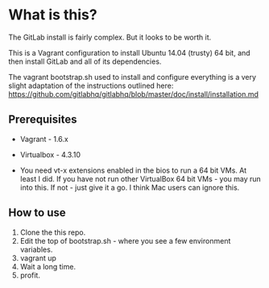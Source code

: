 
What is this?
=============

The GitLab install is fairly complex.  But it looks to be worth it.  

This is a Vagrant configuration to install Ubuntu 14.04 (trusty) 64 bit, and then install 
GitLab and all of its dependencies.

The vagrant bootstrap.sh used to install and configure everything is a very slight adaptation of the instructions outlined here:
https://github.com/gitlabhq/gitlabhq/blob/master/doc/install/installation.md



Prerequisites 
-------------

* Vagrant - 1.6.x
* Virtualbox - 4.3.10

* You need vt-x extensions enabled in the bios to run a 64 bit VMs.  At least I did.  If you have not run other VirtualBox 64 bit VMs - you may run into this.  If not - just give it a go.  I think Mac users can ignore this.

How to use
----------

1. Clone the this repo.
2. Edit the top of bootstrap.sh - where you see a few environment variables.
3. vagrant up
4. Wait a long time.
5. profit.


